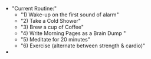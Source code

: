 - "Current Routine:"
    - "1) Wake-up on the first sound of alarm"
    - "2) Take a Cold Shower"
    - "3) Brew a cup of Coffee"
    - "4) Write Morning Pages as a Brain Dump "
    - "5) Meditate for 20 minutes"
    - "6) Exercise (alternate between strength & cardio)"
- 
